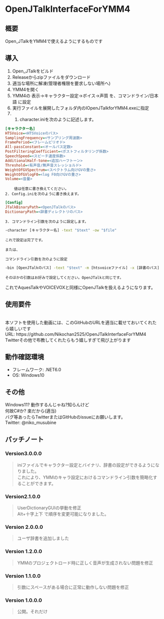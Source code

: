 # OpenJTalkInterfaceForYMM4
## 概要
Open_JTalkをYMM4で使えるようにするものです

## 導入
1. Open_JTalkをビルド
2. Releaseからzipファイルをダウンロード
3. 適当な場所に解凍(管理者権限を要求しない場所へ)
4. YMM4を開く
5. YMM4の 表示→キャラクター設定→ボイス→声質 を、コマンドライン/日本語 に設定
6. 実行ファイルを展開したフォルダ内のIOpenJTalkforYMM4.exeに指定
7. 	
	1. character.iniを次のように記述します。
```ini
[キャラクター名]
HTSVoice=<HTSVoiceのパス>
SamplingFrequency=<サンプリング周波数>
FramePeriod=<フレームピリオド>
All-passConstant=<オールパス定数>
PostFilteringCoefficient=<ポストフィルタリング係数>
SpeechSpeed=<スピーチ速度係数>
AdditionalHalf-tone=<追加ハーフトーン>
Threshold=<有声音/無声音スレッショルド>
WeightOfGVSpectrum=<スペクトラム向けGVの重さ>
WeightOfGVlogF0=<log F0向けGVの重さ>
Volume=<音量>
```
		値は任意に書き換えてください。
	2. Config.iniを次のように書き換えます。
```ini
[Config]
JTalkBinaryPath=<OpenJTalkのパス>
DictionaryPath=<辞書ディレクトリのパス>
```

	3. コマンドライン引数を次のように設定します。
```cmd
-character [キャラクター名] -text "$text" -ow "$file"
```
	これで設定は完了です。

	または、

	コマンドライン引数を次のように設定
```cmd
-bin [OpenJTalkのパス] -text "$text" -m [htsvoiceファイル] -x [辞書のパス] -ow "$file"
```
	そのほかの引数はお好みで設定してください。OpenJTalkと同じです。

これでAquesTalkやVOICEVOXと同様にOpenJTalkを扱えるようになります。

## 使用要件
<br>
本ソフトを使用した動画には、このGitHubのURLを適当に載せておいてくれたら嬉しいです
<br>
URL: https://github.com/Nikochan2525/OpenJTalkInterfaceForYMM4
<br>
Twitterその他で布教してくれたらもう嬉しすぎて飛び上がります  

## 動作確認環境
- フレームワーク: .NET6.0
- OS: Windows10

## その他
Windows11? 動作するんじゃね?知らんけど  
何故C#か? 楽だから(適当)  
バグ等あったらTwitterまたはGitHubのissueにお願いします。  
Twitter: @niko_musubine

## パッチノート
### Version3.0.0.0
> iniファイルでキャラクター設定とバイナリ、辞書の設定ができるようになりました。  
> これにより、YMMのキャラ設定におけるコマンドライン引数を簡略化することができます。
### Version2.1.0.0
> UserDictionaryGUIの挙動を修正  
> Alt+十字上下 で順序を変更可能になりました。
### Version 2.0.0.0
> ユーザ辞書を追加しました
### Version 1.2.0.0
> YMMのプロジェクトロード時に正しく音声が生成されない問題を修正
### Version 1.1.0.0
> 引数にスペースがある場合に正常に動作しない問題を修正
### Version 1.0.0.0
> 公開。それだけ
